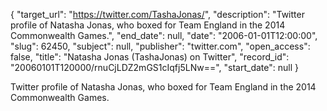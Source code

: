 {
  "target_url": "https://twitter.com/TashaJonas/", 
  "description": "Twitter profile of Natasha Jonas, who boxed for Team England in the 2014 Commonwealth Games.", 
  "end_date": null, 
  "date": "2006-01-01T12:00:00", 
  "slug": 62450, 
  "subject": null, 
  "publisher": "twitter.com", 
  "open_access": false, 
  "title": "Natasha Jonas (TashaJonas) on Twitter", 
  "record_id": "20060101T120000/rnuCjLDZ2mGS1cIqfj5LNw==", 
  "start_date": null
}

Twitter profile of Natasha Jonas, who boxed for Team England in the 2014 Commonwealth Games.